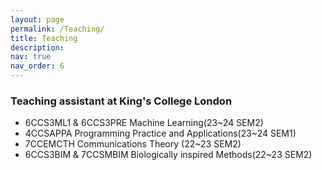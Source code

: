 ```yaml
---
layout: page
permalink: /Teaching/
title: Teaching
description: 
nav: true
nav_order: 6
---
```


### Teaching assistant at King's College London
- 6CCS3ML1 & 6CCS3PRE Machine Learning(23~24 SEM2)
- 4CCSAPPA Programming Practice and Applications(23~24 SEM1)
- 7CCEMCTH Communications Theory (22~23 SEM2)
- 6CCS3BIM & 7CCSMBIM Biologically inspired Methods(22~23 SEM2)


